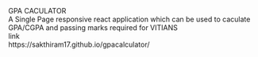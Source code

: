 <div style = {color:"#ff005d"}>GPA CACULATOR</div>
A Single Page responsive react application which can be used to caculate GPA/CGPA and passing marks required for VITIANS
<br>
link
<br>
https://sakthiram17.github.io/gpacalculator/
